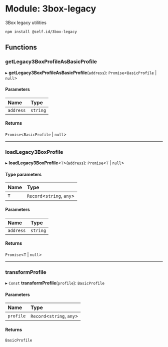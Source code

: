 # Module: 3box-legacy

3Box legacy utilities

```sh
npm install @self.id/3box-legacy
```

## Functions

### getLegacy3BoxProfileAsBasicProfile

▸ **getLegacy3BoxProfileAsBasicProfile**(`address`): `Promise`<`BasicProfile` \| ``null``\>

#### Parameters

| Name | Type |
| :------ | :------ |
| `address` | `string` |

#### Returns

`Promise`<`BasicProfile` \| ``null``\>

___

### loadLegacy3BoxProfile

▸ **loadLegacy3BoxProfile**<`T`\>(`address`): `Promise`<`T` \| ``null``\>

#### Type parameters

| Name | Type |
| :------ | :------ |
| `T` | `Record`<`string`, `any`\> |

#### Parameters

| Name | Type |
| :------ | :------ |
| `address` | `string` |

#### Returns

`Promise`<`T` \| ``null``\>

___

### transformProfile

▸ `Const` **transformProfile**(`profile`): `BasicProfile`

#### Parameters

| Name | Type |
| :------ | :------ |
| `profile` | `Record`<`string`, `any`\> |

#### Returns

`BasicProfile`
